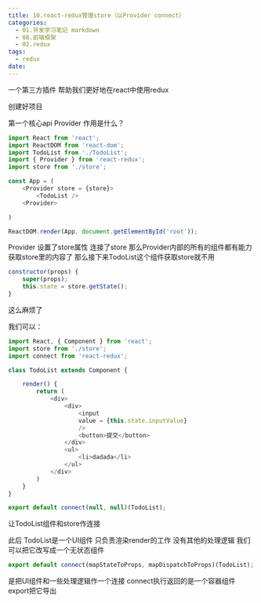 ```yaml
---
title: 10.react-redux管理store（以Provider connect）
categories:
  - 01.开发学习笔记 markdown
  - 08.前端框架
  - 02.redux
tags:
  - redux
date:
---
```


一个第三方插件
帮助我们更好地在react中使用redux

创建好项目

第一个核心api
Provider
作用是什么？

```js
import React from 'react';
import ReactDOM from 'react-dom';
import TodoList from './TodoList';
import { Provider } from 'react-redux';
import store from './store';

const App = (
	<Provider store = {store}>
		<TodoList />
	<Provider>

)

ReactDOM.render(App, document.getElementById('root'));
```

Provider 设置了store属性 连接了store 那么Provider内部的所有的组件都有能力获取store里的内容了
那么接下来TodoList这个组件获取store就不用

```js
constructor(props) {
	super(props);
	this.state = store.getState();
}
```

这么麻烦了

我们可以：

```js
import React, { Component } from 'react';
import store from './store';
import connect from 'react-redux';

class TodoList extends Component {

	render() {
		return (
			<div>
				<div>
					<input
					value = {this.state.inputValue}
					/>
					<button>提交</button>
				</div>
				<ul>
					<li>dadada</li>
				</ul>
			</div>
		)
	}
}

export default connect(null, null)(TodoList);
```

让TodoList组件和store作连接

此后 TodoList是一个UI组件 只负责渲染render的工作 没有其他的处理逻辑
我们可以把它改写成一个无状态组件

```js
export default connect(mapStateToProps, mapDispatchToProps)(TodoList);
```

是把UI组件和一些处理逻辑作一个连接
connect执行返回的是一个容器组件  export把它导出
